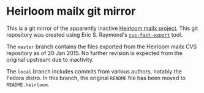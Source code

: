 Heirloom mailx git mirror
=========================

This is a git mirror of the apparently inactive [Heirloom mailx
project][heirloom].  This git repository was created using Eric S. Raymond's
[`cvs-fast-export`][cfe] tool.

The `master` branch contains the files exported from the Heirloom mailx CVS
repository as of 20 Jan 2015.  No further revision is expected from the
original upstream due to inactivity.

The `local` branch includes commits from various authors, notably the Fedora
distro.  In this branch, the original `README` file has been moved to
`README.heirloom`.


[heirloom]: http://heirloom.sourceforge.net/mailx.html "Heirloom mailx"
[cfe]: http://catb.org/esr/cvs-fast-export/ "cvs-fast-export"

